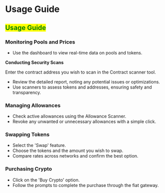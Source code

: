 # Usage Guide

## <mark style="color:green;">Usage Guide</mark>

### Monitoring Pools and Prices

* Use the dashboard to view real-time data on pools and tokens.

**Conducting Security Scans**

&#x20;    Enter the contract address you wish to scan in the Contract scanner tool.

* Review the detailed report, noting any potential issues or optimizations.
* Use scanners to assess tokens and addresses, ensuring safety and transparency.

### Managing Allowances

* Check active allowances using the Allowance Scanner.
* Revoke any unwanted or unnecessary allowances with a simple click.

### Swapping Tokens

* Select the 'Swap' feature.
* Choose the tokens and the amount you wish to swap.
* Compare rates across networks and confirm the best option.

### Purchasing Crypto

* Click on the 'Buy Crypto' option.
* Follow the prompts to complete the purchase through the fiat gateway.
